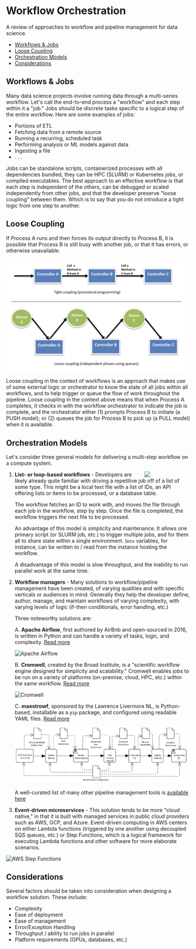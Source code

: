 # Workflow Orchestration

A review of approaches to workflow and pipeline management for data science.

- [Workflows & Jobs](#workflows--jobs)
- [Loose Coupling](#loose-coupling)
- [Orchestration Models](#orchestration-models)
- [Considerations](#considerations)

## Workflows & Jobs

Many data science projects involve running data through a multi-series workflow. Let's call
the end-to-end process a "workflow" and each step within it a "job." Jobs should be discrete
tasks specific to a logical step of the entire workflow. Here are some examples of jobs:

- Portions of ETL
- Fetching data from a remote source
- Running a recurring, scheduled task
- Performing analysis or ML models against data
- Ingesting a file
- . . .

Jobs can be standalone scripts, containerized processes with all dependencies bundled, they
can be HPC (SLURM) or Kubernetes jobs, or compiled executables. The best approach to an
effective workflow is that each step is independent of the others, can be debugged or scaled
independently from other jobs, and that the developer preserve "loose coupling" between them.
Which is to say that you do not introduce a tight logic from one step to another.

## Loose Coupling

If Process A runs and then forces its output directly to Process B, it is possible that
Process B is still busy with another job, or that it has errors, or otherwise unavailable.

![Tight vs. Loose Coupling](./images/loose-coupling.png)

Loose coupling in the context of workflows is an approach that makes use of some external
logic or orchestrator to know the state of all jobs within all workflows, and to help trigger
or queue the flow of work throughout the pipeline. Loose coupling in the context above means that
when Process A completes, it checks in with the workflow orchestrator to indicate the job is
complete, and the orchestrator either (1) prompts Process B to initiate (a PUSH model); 
or (2) queues the job for Process B to pick up (a PULL model) when it is available.

## Orchestration Models

Let's consider three general models for delivering a multi-step workflow on a compute system.

<img align="right" style="width:25%" 
src="https://upload.wikimedia.org/wikipedia/commons/d/d1/For_loop_example.svg">

1. **List- or loop-based workflows** - Developers are likely already quite familiar with driving
a repetitive job off of a list of some type. This might be a local text file with a list of IDs,
an API offering lists or items to be processed, or a database table.

    The workflow fetches an ID to work with, and moves the file through each job in the
    workflow, step by step. Once the file is completed, the workflow triggers the next
    file to be processed.

    An advantage of this model is simplicity and maintenance. It allows one primary script (or SLURM job, etc.)
    to trigger multiple jobs, and for them all to share state within a single environment. (`env` variables,
    for instance, can be written to / read from the instance hosting the workflow.

    A disadvantage of this model is slow throughput, and the inability to run parallel work at the same time.

2. **Workflow managers** - Many solutions to workflow/pipeline management have been created,
of varying qualities and with specific verticals or audiences in mind. Generally they
help the developer define, author, manage, and maintain workflows of varying complexity,
with varying levels of logic (if-then conditionals, error handling, etc.)

    Three noteworthy solutions are:

      A. **Apache Airflow**, first authored by AirBnb and open-sourced in 2016, is written in Python and can handle a variety of tasks, logic, and complexity. [Read more](https://airflow.apache.org/)

    ![Apache Airflow](https://airflow.apache.org/docs/apache-airflow/stable/_images/arch-diag-basic.png)

      B. **Cromwell**, created by the Broad Institute, is a "scientific workflow engine designed for simplicity and scalability." Cromwell enables jobs to be run on a variety of platforms (on-premise, cloud, HPC, etc.) within the same workflow. [Read more](https://github.com/broadinstitute/cromwell)

    ![Cromwell](https://cromwell.readthedocs.io/en/stable/developers/bitesize/workflowExecution/WorkflowExecutionHighLevelOverview.png)

      C. **maestrowf**, sponsored by the Lawrence Livermore NL, is Python-based, installable as a `pip` package, and configured using readable YAML files. [Read more](https://github.com/LLNL/maestrowf)

    ![MaestroWF](./images/maestro.png)

    A well-curated list of many other pipeline management tools is [available here](https://github.com/pditommaso/awesome-pipeline)

3. **Event-driven microservices** - This solution tends to be more "cloud native," in that it is built with managed services in public cloud providers such as AWS, GCP, and Azure. Event-driven computing in AWS centers on either Lambda functions (triggered by one another using decoupled SQS queues, etc.) or Step Functions, which is a logical framework for executing Lambda functions and other software for more elaborate scenarios.

![AWS Step Functions](https://d1.awsstatic.com/step-functions-use-cases/use-case-diagram_AWS-Step-Functions_Video-on-demand-with-Elemental-Media-convert%402x.a4e26525bf649877d087c3b21a3f0ec3acedced9.png)

## Considerations

Several factors should be taken into consideration when designing a workflow solution. These include:

- Complexity
- Ease of deployment
- Ease of management
- Error/Exception Handling
- Throughput / ability to run jobs in parallel
- Platform requirements (GPUs, databases, etc.)
